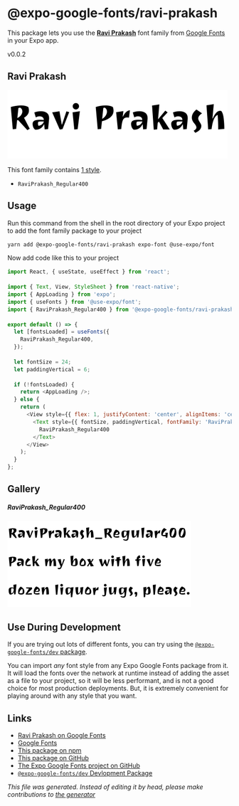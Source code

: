 # @expo-google-fonts/ravi-prakash

This package lets you use the [**Ravi Prakash**](https://fonts.google.com/specimen/Ravi+Prakash) font family from [Google Fonts](https://fonts.google.com/) in your Expo app.

v0.0.2

## Ravi Prakash

![Ravi Prakash](./font-family.png)

This font family contains [1 style](#gallery).

- `RaviPrakash_Regular400`

## Usage

Run this command from the shell in the root directory of your Expo project to add the font family package to your project
```sh
yarn add @expo-google-fonts/ravi-prakash expo-font @use-expo/font
```

Now add code like this to your project
```js
import React, { useState, useEffect } from 'react';

import { Text, View, StyleSheet } from 'react-native';
import { AppLoading } from 'expo';
import { useFonts } from '@use-expo/font';
import { RaviPrakash_Regular400 } from '@expo-google-fonts/ravi-prakash';

export default () => {
  let [fontsLoaded] = useFonts({
    RaviPrakash_Regular400,
  });

  let fontSize = 24;
  let paddingVertical = 6;

  if (!fontsLoaded) {
    return <AppLoading />;
  } else {
    return (
      <View style={{ flex: 1, justifyContent: 'center', alignItems: 'center' }}>
        <Text style={{ fontSize, paddingVertical, fontFamily: 'RaviPrakash_Regular400' }}>
          RaviPrakash_Regular400
        </Text>
      </View>
    );
  }
};

```

## Gallery

##### RaviPrakash_Regular400
![RaviPrakash_Regular400](./e1c97910a94c8297b0463611bff91a4178d5e555acd6915846dc0d34b7da5221.ttf.png)


## Use During Development

If you are trying out lots of different fonts, you can try using the [`@expo-google-fonts/dev` package](https://www.npmjs.com/package/@expo-google-fonts/dev).

You can import *any* font style from any Expo Google Fonts package from it. It will load the fonts
over the network at runtime instead of adding the asset as a file to your project, so it will be 
less performant, and is not a good choice for most production deployments. But, it is extremely convenient
for playing around with any style that you want.

## Links

- [Ravi Prakash on Google Fonts](https://fonts.google.com/specimen/Ravi+Prakash)
- [Google Fonts](https://fonts.google.com/)
- [This package on npm](https://www.npmjs.com/package/@expo-google-fonts/ravi-prakash)
- [This package on GitHub](https://github.com/expo/google-fonts/tree/master/font-packages/ravi-prakash)
- [The Expo Google Fonts project on GitHub](https://github.com/expo/google-fonts)
- [`@expo-google-fonts/dev` Devlopment Package](https://github.com/expo/google-fonts/tree/master/font-packages/dev)


*This file was generated. Instead of editing it by head, please make contributions to [the generator](https://github.com/expo/google-fonts/tree/master/packages/generator)*
